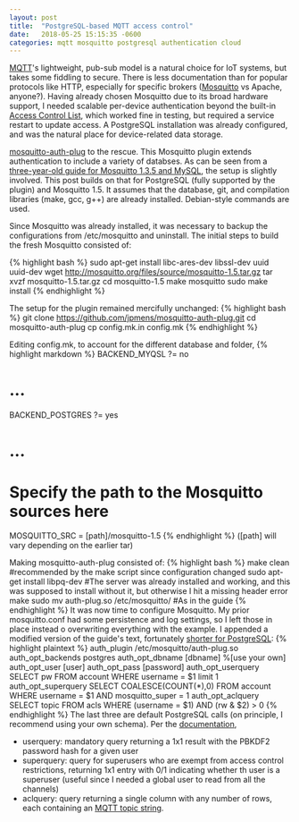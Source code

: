 ```yaml
---
layout: post
title:  "PostgreSQL-based MQTT access control"
date:   2018-05-25 15:15:35 -0600
categories: mqtt mosquitto postgresql authentication cloud
---
```

<a href="http://mqtt.org">MQTT</a>'s lightweight, pub-sub model is a natural choice for IoT systems, but takes some fiddling to secure. There is less documentation than for popular protocols like HTTP, especially for specific brokers (<a href="http://mosquitto.org">Mosquitto</a> vs Apache, anyone?). Having already chosen Mosquitto due to its broad hardware support, I needed scalable per-device authentication beyond the built-in <a href="www.steves-internet-guide.com/topic-restriction-mosquitto-configuration/">Access Control List</a>, which worked fine in testing, but required a service restart to update access. A PostgreSQL installation was already configured, and was the natural place for device-related data storage.

[mosquitto-auth-plug][auth-plug] to the rescue. This Mosquitto plugin extends authentication to include a variety of databses. As can be seen from a <a href="http://my-classes.com/2015/02/05/acl-mosquitto-mqtt-broker-auth-plugin/">three-year-old guide for Mosquitto 1.3.5 and MySQL</a>, the setup is slightly involved. This post builds on that for PostgreSQL (fully supported by the plugin) and Mosquitto 1.5. It assumes that the database, git, and compilation libraries (make, gcc, g++) are already installed. Debian-style commands are used.

Since Mosquitto was already installed, it was necessary to backup the configurations from /etc/mosquitto and uninstall. The initial steps to build the fresh Mosquitto consisted of:

{% highlight bash %}
sudo apt-get install libc-ares-dev libssl-dev uuid uuid-dev
wget http://mosquitto.org/files/source/mosquitto-1.5.tar.gz
tar xvzf mosquitto-1.5.tar.gz
cd mosquitto-1.5
make mosquitto
sudo make install
{% endhighlight %}

The setup for the plugin remained mercifully unchanged:
{% highlight bash %}
git clone https://github.com/jpmens/mosquitto-auth-plug.git
cd mosquitto-auth-plug
cp config.mk.in config.mk
{% endhighlight %}

Editing config.mk, to account for the different database and folder,
{% highlight markdown %}
BACKEND_MYQSL ?= no
# ...
BACKEND_POSTGRES ?= yes
# ...
# Specify the path to the Mosquitto sources here
MOSQUITTO_SRC = [path]/mosquitto-1.5
{% endhighlight %}
([path] will vary depending on the earlier tar)

Making mosquitto-auth-plug consisted of:
{% highlight bash %}
make clean #recommended by the make script since configuration changed
sudo apt-get install libpq-dev #The server was already installed and working, and this was supposed to install without it, but otherwise I hit a missing header error
make
sudo mv auth-plug.so /etc/mosquitto/ #As in the guide
{% endhighlight %}
It was now time to configure Mosquitto. My prior mosquitto.conf had some persistence and log settings, so I left those in place instead o overwriting everything with the example. I appended a modified version of the guide's text, fortunately [shorter for PostgreSQL][postgres-params]:
{% highlight plaintext %}
auth_plugin /etc/mosquitto/auth-plug.so
auth_opt_backends postgres
auth_opt_dbname [dbname] %[use your own]
auth_opt_user [user]
auth_opt_pass [password]
auth_opt_userquery SELECT pw FROM account WHERE username = $1 limit 1
auth_opt_superquery SELECT COALESCE(COUNT(*),0) FROM account WHERE username = $1 AND mosquitto_super = 1
auth_opt_aclquery SELECT topic FROM acls WHERE (username = $1) AND (rw & $2) > 0
{% endhighlight %}
The last three are default PostgreSQL calls (on principle, I recommend using your own schema). Per the [documentation][auth-plug], 
* userquery: mandatory query returning a 1x1 result with the PBKDF2 password hash for a given user
* superquery: query for superusers who are exempt from access control restrictions, returning 1x1 entry with 0/1 indicating whether th user is a superuser (useful since I needed a global user to read from all the channels)
* aclquery: query returning a single column with any number of rows, each containing an [MQTT topic string][mqtt-topics].

[auth-plug]: https://github.com/jpmens/mosquitto-auth-plug/ 
[postgres-params]: https://github.com/jpmens/mosquitto-auth-plug#postgresql
[mqtt-topics]: https://www.eclipse.org/paho/files/mqttdoc/MQTTClient/html/wildcard.html
